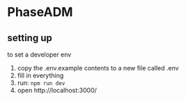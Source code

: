 # PhaseADM

## setting up
to set a developer env
1. copy the .env.example contents to a new file called .env
2. fill in everything
3. run: `npm run dev`
4. open http://localhost:3000/